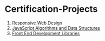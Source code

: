 # Certification-Projects

1. [Responsive Web Design](https://www.freecodecamp.org/certification/michaelwsd/responsive-web-design)
2. [JavaScript Algorithms and Data Structures](https://www.freecodecamp.org/certification/michaelwsd/javascript-algorithms-and-data-structures-v8)
3. [Front End Development Libraries](https://www.freecodecamp.org/certification/michaelwsd/front-end-development-libraries)
